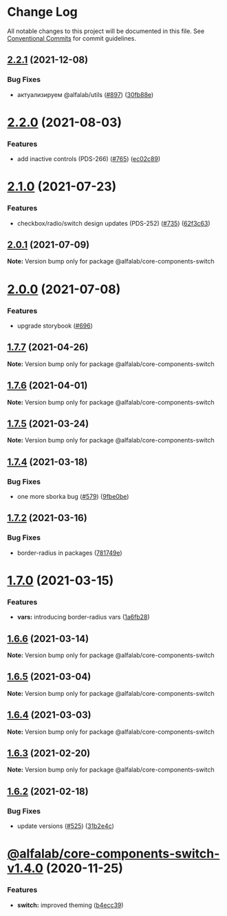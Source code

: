 # Change Log

All notable changes to this project will be documented in this file.
See [Conventional Commits](https://conventionalcommits.org) for commit guidelines.

## [2.2.1](https://github.com/core-ds/core-components/compare/@alfalab/core-components-switch@2.2.0...@alfalab/core-components-switch@2.2.1) (2021-12-08)


### Bug Fixes

* актуализируем @alfalab/utils ([#897](https://github.com/core-ds/core-components/issues/897)) ([30fb88e](https://github.com/core-ds/core-components/commit/30fb88eee36f68cabf80069e5125d911fabde4a5))





# [2.2.0](https://github.com/core-ds/core-components/compare/@alfalab/core-components-switch@2.1.0...@alfalab/core-components-switch@2.2.0) (2021-08-03)


### Features

* add inactive controls (PDS-266) ([#765](https://github.com/core-ds/core-components/issues/765)) ([ec02c89](https://github.com/core-ds/core-components/commit/ec02c89ab6bf038c026ca0a72b3185525334840a))





# [2.1.0](https://github.com/core-ds/core-components/compare/@alfalab/core-components-switch@2.0.1...@alfalab/core-components-switch@2.1.0) (2021-07-23)


### Features

* checkbox/radio/switch design updates (PDS-252) ([#735](https://github.com/core-ds/core-components/issues/735)) ([62f3c63](https://github.com/core-ds/core-components/commit/62f3c63279872a80ffb1c018b08addf897597b26))





## [2.0.1](https://github.com/core-ds/core-components/compare/@alfalab/core-components-switch@2.0.0...@alfalab/core-components-switch@2.0.1) (2021-07-09)

**Note:** Version bump only for package @alfalab/core-components-switch





# [2.0.0](https://github.com/core-ds/core-components/compare/@alfalab/core-components-switch@1.7.7...@alfalab/core-components-switch@2.0.0) (2021-07-08)


### Features

* upgrade storybook ([#696](https://github.com/core-ds/core-components/issues/696))

## [1.7.7](https://github.com/core-ds/core-components/compare/@alfalab/core-components-switch@1.7.6...@alfalab/core-components-switch@1.7.7) (2021-04-26)

**Note:** Version bump only for package @alfalab/core-components-switch





## [1.7.6](https://github.com/core-ds/core-components/compare/@alfalab/core-components-switch@1.7.5...@alfalab/core-components-switch@1.7.6) (2021-04-01)

**Note:** Version bump only for package @alfalab/core-components-switch





## [1.7.5](https://github.com/core-ds/core-components/compare/@alfalab/core-components-switch@1.7.4...@alfalab/core-components-switch@1.7.5) (2021-03-24)

**Note:** Version bump only for package @alfalab/core-components-switch





## [1.7.4](https://github.com/core-ds/core-components/compare/@alfalab/core-components-switch@1.7.2...@alfalab/core-components-switch@1.7.4) (2021-03-18)


### Bug Fixes

* one more sborka bug ([#579](https://github.com/core-ds/core-components/issues/579)) ([9fbe0be](https://github.com/core-ds/core-components/commit/9fbe0beca56ec5971de78b3f6cda25305b260efc))





## [1.7.2](https://github.com/core-ds/core-components/compare/@alfalab/core-components-switch@1.7.0...@alfalab/core-components-switch@1.7.2) (2021-03-16)


### Bug Fixes

* border-radius in packages ([781749e](https://github.com/core-ds/core-components/commit/781749ef38aefd5a6707ac56d2e297dce9f3e073))





# [1.7.0](https://github.com/core-ds/core-components/compare/@alfalab/core-components-switch@1.6.6...@alfalab/core-components-switch@1.7.0) (2021-03-15)


### Features

* **vars:** introducing border-radius vars ([1a6fb28](https://github.com/core-ds/core-components/commit/1a6fb287bcfab50048c3a9100645b4dee8cd3395))





## [1.6.6](https://github.com/core-ds/core-components/compare/@alfalab/core-components-switch@1.6.5...@alfalab/core-components-switch@1.6.6) (2021-03-14)

**Note:** Version bump only for package @alfalab/core-components-switch





## [1.6.5](https://github.com/core-ds/core-components/compare/@alfalab/core-components-switch@1.6.4...@alfalab/core-components-switch@1.6.5) (2021-03-04)

**Note:** Version bump only for package @alfalab/core-components-switch





## [1.6.4](https://github.com/core-ds/core-components/compare/@alfalab/core-components-switch@1.6.3...@alfalab/core-components-switch@1.6.4) (2021-03-03)

**Note:** Version bump only for package @alfalab/core-components-switch





## [1.6.3](https://github.com/core-ds/core-components/compare/@alfalab/core-components-switch@1.6.2...@alfalab/core-components-switch@1.6.3) (2021-02-20)

**Note:** Version bump only for package @alfalab/core-components-switch





## [1.6.2](https://github.com/core-ds/core-components/compare/@alfalab/core-components-switch@1.6.1...@alfalab/core-components-switch@1.6.2) (2021-02-18)


### Bug Fixes

* update versions ([#525](https://github.com/core-ds/core-components/issues/525)) ([31b2e4c](https://github.com/core-ds/core-components/commit/31b2e4c92fde6e2b63a3391a4e053cd328e93e70))





# [@alfalab/core-components-switch-v1.4.0](https://github.com/core-ds/core-components/compare/@alfalab/core-components-switch@1.3.4...@alfalab/core-components-switch@1.4.0) (2020-11-25)


### Features

* **switch:** improved theming ([b4ecc39](https://github.com/core-ds/core-components/commit/b4ecc399c706e1de7086e255e57219e3907414e0))
